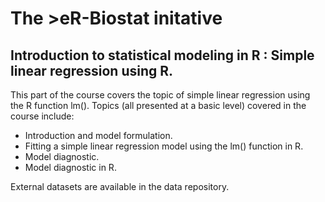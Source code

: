 # The >eR-Biostat initative
## Introduction to statistical modeling in R : Simple linear regression using R.

This part of the course covers the topic of simple linear regression using the R function lm().
Topics (all presented at a basic level) covered in the course include:

 * Introduction and model formulation.
 * Fitting a simple linear regression model using the lm() function in R.
 * Model diagnostic.
 * Model diagnostic in R.

External datasets are available in the data  repository.
